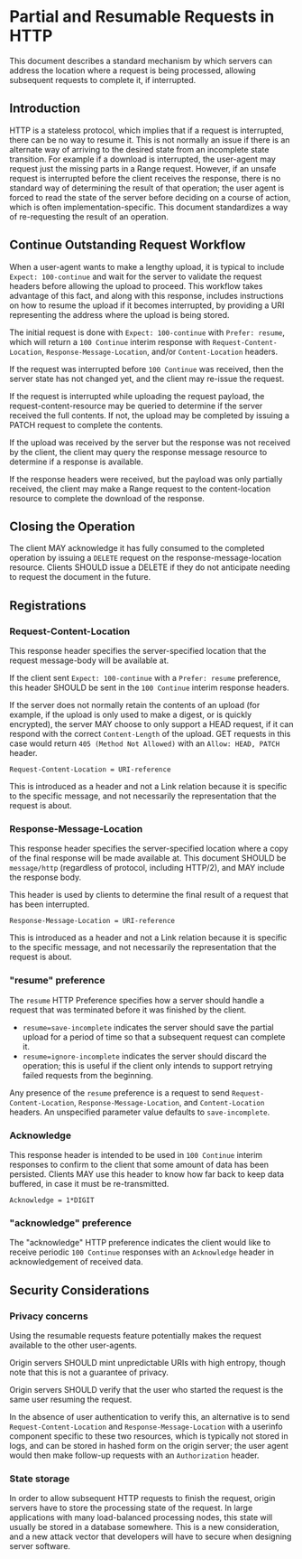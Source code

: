 # Partial and Resumable Requests in HTTP

This document describes a standard mechanism by which servers can address the location where a request is being processed, allowing subsequent requests to complete it, if interrupted.


## Introduction

HTTP is a stateless protocol, which implies that if a request is interrupted, there can be no way to resume it. This is not normally an issue if there is an alternate way of arriving to the desired state from an incomplete state transition. For example if a download is interrupted, the user-agent may request just the missing parts in a Range request. However, if an unsafe request is interrupted before the client receives the response, there is no standard way of determining the result of that operation; the user agent is forced to read the state of the server before deciding on a course of action, which is often implementation-specific. This document standardizes a way of re-requesting the result of an operation. 


 ## Continue Outstanding Request Workflow

When a user-agent wants to make a lengthy upload, it is typical to include `Expect: 100-continue` and wait for the server to validate the request headers before allowing the upload to proceed. This workflow takes advantage of this fact, and along with this response, includes instructions on how to resume the upload if it becomes interrupted, by providing a URI representing the address where the upload is being stored.

The initial request is done with `Expect: 100-continue` with `Prefer: resume`, which will return a `100 Continue` interim response with `Request-Content-Location`, `Response-Message-Location`, and/or `Content-Location` headers.

If the request was interrupted before `100 Continue` was received, then the server state has not changed yet, and the client may re-issue the request.

If the request is interrupted while uploading the request payload, the request-content-resource may be queried to determine if the server received the full contents. If not, the upload may be completed by issuing a PATCH request to complete the contents.

If the upload was received by the server but the response was not received by the client, the client may query the response message resource to determine if a response is available.

If the response headers were received, but the payload was only partially received, the client may make a Range request to the content-location resource to complete the download of the response.


## Closing the Operation

The client MAY acknowledge it has fully consumed to the completed operation by issuing a `DELETE` request on the response-message-location resource. Clients SHOULD issue a DELETE if they do not anticipate needing to request the document in the future.


## Registrations

### Request-Content-Location

This response header specifies the server-specified location that the request message-body will be available at.

If the client sent `Expect: 100-continue` with a `Prefer: resume` preference, this header SHOULD be sent in the `100 Continue` interim response headers.

If the server does not normally retain the contents of an upload (for example, if the upload is only used to make a digest, or is quickly encrypted), the server MAY choose to only support a HEAD request, if it can respond with the correct `Content-Length` of the upload. GET requests in this case would return `405 (Method Not Allowed)` with an `Allow: HEAD, PATCH` header.

~~~abnf
Request-Content-Location = URI-reference
~~~

This is introduced as a header and not a Link relation because it is specific to the specific message, and not necessarily the representation that the request is about.


### Response-Message-Location

This response header specifies the server-specified location where a copy of the final response will be made available at. This document SHOULD be `message/http` (regardless of protocol, including HTTP/2), and MAY include the response body.

This header is used by clients to determine the final result of a request that has been interrupted.

~~~abnf
Response-Message-Location = URI-reference
~~~

This is introduced as a header and not a Link relation because it is specific to the specific message, and not necessarily the representation that the request is about.


### "resume" preference

The `resume` HTTP Preference specifies how a server should handle a request that was terminated before it was finished by the client.

* `resume=save-incomplete` indicates the server should save the partial upload for a period of time so that a subsequent request can complete it.
* `resume=ignore-incomplete` indicates the server should discard the operation; this is useful if the client only intends to support retrying failed requests from the beginning.

Any presence of the `resume` preference is a request to send `Request-Content-Location`, `Response-Message-Location`, and `Content-Location` headers. An unspecified parameter value defaults to `save-incomplete`.


### Acknowledge

This response header is intended to be used in `100 Continue` interim responses to confirm to the client that some amount of data has been persisted. Clients MAY use this header to know how far back to keep data buffered, in case it must be re-transmitted.

~~~abnf
Acknowledge = 1*DIGIT
~~~


### "acknowledge" preference

The "acknowledge" HTTP preference indicates the client would like to receive periodic `100 Continue` responses with an `Acknowledge` header in acknowledgement of received data.


## Security Considerations

### Privacy concerns

Using the resumable requests feature potentially makes the request available to the other user-agents.

Origin servers SHOULD mint unpredictable URIs with high entropy, though note that this is not a guarantee of privacy.

Origin servers SHOULD verify that the user who started the request is the same user resuming the request.

In the absence of user authentication to verify this, an alternative is to send `Request-Content-Location` and `Response-Message-Location` with a userinfo component specific to these two resources, which is typically not stored in logs, and can be stored in hashed form on the origin server; the user agent would then make follow-up requests with an `Authorization` header.

### State storage

In order to allow subsequent HTTP requests to finish the request, origin servers have to store the processing state of the request. In large applications with many load-balanced processing nodes, this state will usually be stored in a database somewhere. This is a new consideration, and a new attack vector that developers will have to secure when designing server software.

